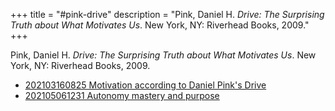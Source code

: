 +++
title = "#pink-drive"
description = "Pink, Daniel H. _Drive: The Surprising Truth about What Motivates Us_. New York, NY: Riverhead Books, 2009."
+++

Pink, Daniel H. _Drive: The Surprising Truth about What Motivates Us_. New York, NY: Riverhead Books, 2009.

- [202103160825 Motivation according to Daniel Pink's Drive](/zettelkasten/202103160825-motivation-according-to-daniel-pink-s-drive)
- [202105061231 Autonomy mastery and purpose](/zettelkasten/202105061231-autonomy-mastery-and-purpose)
